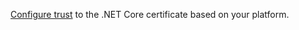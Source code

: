 

[Configure trust](https://aka.ms/dev-certs-trust) to the .NET Core certificate based on your platform.